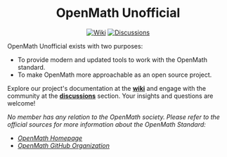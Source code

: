 <h1 align="center">OpenMath Unofficial</h1>
<p align="center">
  <a href="https://github.com/unofficial-openmath/.github/wiki"><img alt="Wiki" title="Wiki" src="https://img.shields.io/badge/-wiki-365b6d?style=for-the-badge&logo=github"></a>
  <a href="https://github.com/orgs/unofficial-openmath/discussions"><img alt="Discussions" title="Discussions" src="https://img.shields.io/badge/-discussions-365b6d?style=for-the-badge&logo=github"></a>
</p>

OpenMath Unofficial exists with two purposes:

- To provide modern and updated tools to work with the OpenMath standard.
- To make OpenMath more approachable as an open source project.

Explore our project's documentation at the [**wiki**](https://github.com/unofficial-openmath/.github/wiki) and engage with the community at the [**discussions**](https://github.com/orgs/unofficial-openmath/discussions) section. Your insights and questions are welcome!

*No member has any relation to the OpenMath society. Please refer to the official sources for more information about the OpenMath Standard:*
- *[OpenMath Homepage](https://openmath.org/)*
- *[OpenMath GitHub Organization](https://github.com/OpenMath)*
